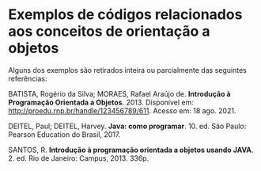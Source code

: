 
# Exemplos de códigos relacionados aos conceitos de orientação a objetos

Alguns dos exemplos são retirados inteira ou parcialmente das seguintes referências:

BATISTA, Rogério da Silva; MORAES, Rafael Araújo de. **Introdução à Programação Orientada a Objetos**. 2013. Disponível em: http://proedu.rnp.br/handle/123456789/611. Acesso em: 18 ago. 2021.

DEITEL, Paul; DEITEL, Harvey. **Java: como programar**. 10. ed. São Paulo: Pearson Education do Brasil, 2017.

SANTOS, R. **Introdução à programação orientada a objetos usando JAVA**. 2. ed. Rio de Janeiro: Campus, 2013. 336p.
